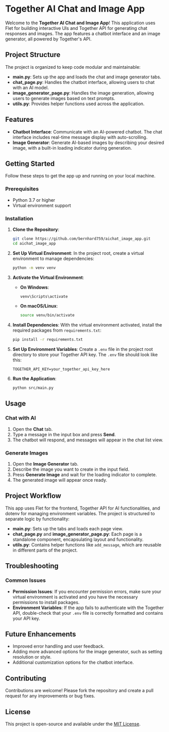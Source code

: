# Together AI Chat and Image App

Welcome to the **Together AI Chat and Image App**! This application uses Flet for building interactive UIs and Together API for generating chat responses and images. The app features a chatbot interface and an image generator, all powered by Together's API.

## Project Structure

The project is organized to keep code modular and maintainable:
- **main.py**: Sets up the app and loads the chat and image generator tabs.
- **chat_page.py**: Handles the chatbot interface, allowing users to chat with an AI model.
- **image_generator_page.py**: Handles the image generation, allowing users to generate images based on text prompts.
- **utils.py**: Provides helper functions used across the application.

## Features

- **Chatbot Interface**: Communicate with an AI-powered chatbot. The chat interface includes real-time message display with auto-scrolling.
- **Image Generator**: Generate AI-based images by describing your desired image, with a built-in loading indicator during generation.

## Getting Started

Follow these steps to get the app up and running on your local machine.

### Prerequisites

- Python 3.7 or higher
- Virtual environment support

### Installation

1. **Clone the Repository**:
   ```bash
   git clone https://github.com/bernhard759/aichat_image_app.git
   cd aichat_image_app
   ```

2. **Set Up Virtual Environment**:
   In the project root, create a virtual environment to manage dependencies:
   ```bash
   python -m venv venv
   ```

3. **Activate the Virtual Environment**:
   - **On Windows**:
     ```bash
     venv\Scripts\activate
     ```
   - **On macOS/Linux**:
     ```bash
     source venv/bin/activate
     ```

4. **Install Dependencies**:
   With the virtual environment activated, install the required packages from `requirements.txt`:
   ```bash
   pip install -r requirements.txt
   ```

5. **Set Up Environment Variables**:
   Create a `.env` file in the project root directory to store your Together API key. The `.env` file should look like this:
   ```plaintext
   TOGETHER_API_KEY=your_together_api_key_here
   ```

6. **Run the Application**:
   ```bash
   python src/main.py
   ```

## Usage

### Chat with AI

1. Open the **Chat** tab.
2. Type a message in the input box and press **Send**.
3. The chatbot will respond, and messages will appear in the chat list view.

### Generate Images

1. Open the **Image Generator** tab.
2. Describe the image you want to create in the input field.
3. Press **Generate Image** and wait for the loading indicator to complete.
4. The generated image will appear once ready.

## Project Workflow

This app uses Flet for the frontend, Together API for AI functionalities, and dotenv for managing environment variables. The project is structured to separate logic by functionality:

- **main.py**: Sets up the tabs and loads each page view.
- **chat_page.py** and **image_generator_page.py**: Each page is a standalone component, encapsulating layout and functionality.
- **utils.py**: Contains helper functions like `add_message`, which are reusable in different parts of the project.


## Troubleshooting

### Common Issues

- **Permission Issues**: If you encounter permission errors, make sure your virtual environment is activated and you have the necessary permissions to install packages.
- **Environment Variables**: If the app fails to authenticate with the Together API, double-check that your `.env` file is correctly formatted and contains your API key.

## Future Enhancements

- Improved error handling and user feedback.
- Adding more advanced options for the image generator, such as setting resolution or style.
- Additional customization options for the chatbot interface.

## Contributing

Contributions are welcome! Please fork the repository and create a pull request for any improvements or bug fixes.

## License

This project is open-source and available under the [MIT License](LICENSE).
